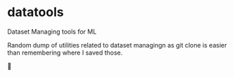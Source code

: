 # datatools
Dataset Managing tools for ML

Random dump of utilities related to dataset managingn as git clone is easier than remembering where I saved those.

👀
